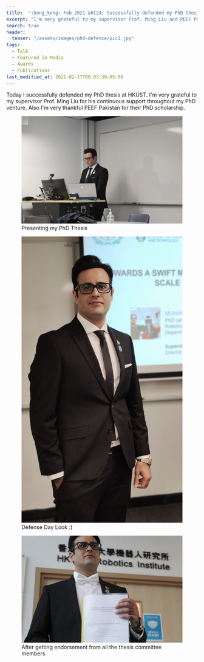 ```yaml
---
title:  ":hong_kong: Feb 2021 &#124; Successfully defended my PhD thesis."
excerpt: "I'm very grateful to my supervisor Prof. Ming Liu and PEEF Pakistan for their PhD scholarship."
search: true
header:
  teaser: "/assets/images/phd-defence/pic1.jpg"
tags: 
  - Talk
  - Featured in Media
  - Awards
  - Publications
last_modified_at: 2021-02-17T08:03:30-05:00
---
```


Today I successfully defended my PhD thesis at HKUST. I'm very grateful to my supervisor Prof. Ming Liu for his continuous support throughout my PhD venture. Also I'm very thankful PEEF Pakistan for their PhD scholarship.


<figure>
    <a href="/assets/images/phd-defence/pic4.jpg"><img src="/assets/images/phd-defence/pic4.jpg"></a>
    <figcaption>Presenting my PhD Thesis</figcaption>
</figure>

<figure>
    <a href="/assets/images/phd-defence/pic3.jpg"><img src="/assets/images/phd-defence/pic3.jpg"></a>
    <figcaption>Defense Day Look :)</figcaption>
</figure>


<figure>
    <a href="/assets/images/phd-defence/pic2.jpg"><img src="/assets/images/phd-defence/pic2.jpg"></a>
    <figcaption>After getting endorsement from all the thesis committee members</figcaption>
</figure>